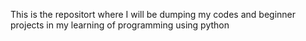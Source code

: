 This is the repositort where I will be dumping my codes and beginner projects in my learning of programming using python
